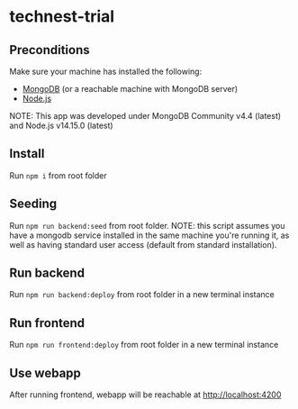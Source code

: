 # technest-trial

## Preconditions
Make sure your machine has installed the following:
- [MongoDB](https://www.mongodb.com/try/download/community) (or a reachable machine with MongoDB server)
- [Node.js](https://nodejs.org/en/download/)

NOTE: This app was developed under MongoDB Community v4.4 (latest) and Node.js v14.15.0 (latest) 

## Install 
Run `npm i` from root folder

## Seeding
Run `npm run backend:seed` from root folder.
NOTE: this script assumes you have a mongodb service installed in the same machine
you're running it, as well as having standard user access (default from standard installation).

## Run backend
Run `npm run backend:deploy` from root folder in a new terminal instance

## Run frontend
Run `npm run frontend:deploy` from root folder in a new terminal instance

## Use webapp
After running frontend, webapp will be reachable at [http://localhost:4200](http://localhost:4200)